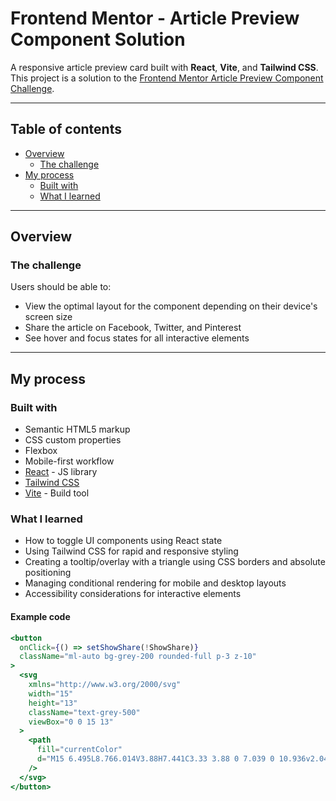# Frontend Mentor - Article Preview Component Solution

A responsive article preview card built with **React**, **Vite**, and **Tailwind CSS**.  
This project is a solution to the [Frontend Mentor Article Preview Component Challenge](https://www.frontendmentor.io/challenges/article-preview-component-dYBN_pYFT).

---

## Table of contents

- [Overview](#overview)
  - [The challenge](#the-challenge)
- [My process](#my-process)
  - [Built with](#built-with)
  - [What I learned](#what-i-learned)

---

## Overview

### The challenge

Users should be able to:

- View the optimal layout for the component depending on their device's screen size
- Share the article on Facebook, Twitter, and Pinterest
- See hover and focus states for all interactive elements


---

## My process

### Built with

- Semantic HTML5 markup
- CSS custom properties
- Flexbox
- Mobile-first workflow
- [React](https://reactjs.org/) - JS library
- [Tailwind CSS](https://tailwindcss.com/)
- [Vite](https://vitejs.dev/) - Build tool

### What I learned

- How to toggle UI components using React state
- Using Tailwind CSS for rapid and responsive styling
- Creating a tooltip/overlay with a triangle using CSS borders and absolute positioning
- Managing conditional rendering for mobile and desktop layouts
- Accessibility considerations for interactive elements

#### Example code

```jsx
<button
  onClick={() => setShowShare(!ShowShare)}
  className="ml-auto bg-grey-200 rounded-full p-3 z-10"
>
  <svg
    xmlns="http://www.w3.org/2000/svg"
    width="15"
    height="13"
    className="text-grey-500"
    viewBox="0 0 15 13"
  >
    <path
      fill="currentColor"
      d="M15 6.495L8.766.014V3.88H7.441C3.33 3.88 0 7.039 0 10.936v2.049l.589-.612C2.59 10.294 5.422 9.11 8.39 9.11h.375v3.867L15 6.495z"
    />
  </svg>
</button>